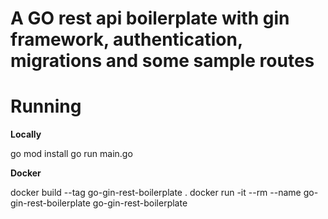 # A GO rest api boilerplate with gin framework, authentication, migrations and some sample routes

# Running

**Locally**

go mod install
go run main.go

**Docker**

docker build --tag go-gin-rest-boilerplate .
docker run -it --rm --name go-gin-rest-boilerplate go-gin-rest-boilerplate